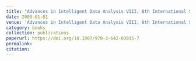 ```yaml
---
title: "Advances in Intelligent Data Analysis VIII, 8th International Symposium on Intelligent Data Analysis, {IDA} 2009, Lyon, France, August 31 - September 2, 2009. Proceedings"
date: 2009-01-01
venue: 'Advances in Intelligent Data Analysis VIII, 8th International Symposium on Intelligent Data Analysis, {IDA} 2009, Lyon, France, August 31 - September 2, 2009. Proceedings'
category: books
collection: publications
paperurl: https://doi.org/10.1007/978-3-642-03915-7
permalink: 
citation: 
---
```

